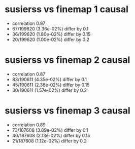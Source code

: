 # susierss vs finemap  1 causal

- correlation 0.97
- 67/199620 (3.36e-02%) differ by 0.1
- 36/199620 (1.80e-02%) differ by 0.15
- 20/199620 (1.00e-02%) differ by 0.2


# susierss vs finemap  2 causal

- correlation 0.87
- 83/190611 (4.35e-02%) differ by 0.1
- 45/190611 (2.36e-02%) differ by 0.15
- 30/190611 (1.57e-02%) differ by 0.2


# susierss vs finemap  3 causal

- correlation 0.89
- 73/187608 (3.89e-02%) differ by 0.1
- 40/187608 (2.13e-02%) differ by 0.15
- 21/187608 (1.12e-02%) differ by 0.2


